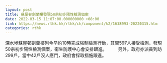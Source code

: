 ```yaml
---
layout: post
title: 蘇屋邨劍蘭樓發現50宗初步陽性檢測個案
date: 2022-03-15 11:07:00.000000000 +08:00
link: https://news.rthk.hk/rthk/ch/component/k2/1638993-20220315.htm
categories: rthk
---
```


深水埗蘇屋邨劍蘭樓列今早約10時完成強制檢測行動，其間597人接受檢測，發現50宗初步陽性檢測個案，衞生防護中心會安排跟進。
　　 
另外，政府亦派員到訪299戶，當中42戶沒人應門，政府會採取措施跟進。

